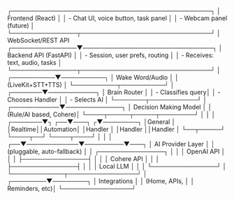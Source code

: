 ┌──────────────────────────────────────────────┐
│                Frontend (React)              │
│   - Chat UI, voice button, task panel        │
│   - Webcam panel (future)                    │
└───────────────┬──────────────────────────────┘
                │  WebSocket/REST API
┌───────────────▼──────────────────────────────┐
│                Backend API (FastAPI)         │
│   - Session, user prefs, routing             │
│   - Receives: text, audio, tasks             │
└───────────────┬──────────────────────────────┘
                │
     ┌──────────▼──────────┐
     │  Wake Word/Audio    │
     │  (LiveKit+STT+TTS)  │
     └──────────┬──────────┘
                │
        ┌───────▼───────────┐
        │   Brain Router    │
        │ - Classifies query│
        │ - Chooses Handler │
        │ - Selects AI      │
        └───────┬───────────┘
                │
    ┌───────────▼─────────────┐
    │  Decision Making Model  │
    │  (Rule/AI based, Cohere)│
    └────┬─────┬─────┬────────┘
         │     │     │
 ┌───────▼┐ ┌──▼───┐ ┌▼────────┐
 │General │ │Realtime││Automation│
 │Handler │ │Handler ││Handler   │
 └──┬─────┘ └────┬──┘ └────┬────┘
    │            │         │
 ┌──▼────────────▼─────────▼───┐
 │      AI Provider Layer      │
 │  (pluggable, auto-fallback) │
 │  ┌───────────────┐          │
 │  │ OpenAI API    │          │
 │  ├───────────────┤          │
 │  │ Cohere API    │          │
 │  ├───────────────┤          │
 │  │ Local LLM     │          │
 │  └───────────────┘          │
 └────────────┬────────────────┘
              │
     ┌────────▼────────┐
     │ Integrations    │
     │ (Home, APIs,   │
     │  Reminders, etc)│
     └────────────────┘
